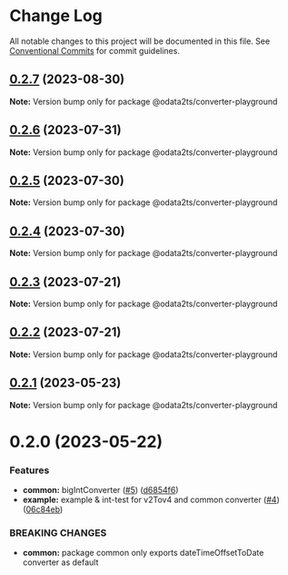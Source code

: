 # Change Log

All notable changes to this project will be documented in this file.
See [Conventional Commits](https://conventionalcommits.org) for commit guidelines.

## [0.2.7](https://github.com/odata2ts/converter/compare/@odata2ts/converter-playground@0.2.6...@odata2ts/converter-playground@0.2.7) (2023-08-30)

**Note:** Version bump only for package @odata2ts/converter-playground






## [0.2.6](https://github.com/odata2ts/converter/compare/@odata2ts/converter-playground@0.2.5...@odata2ts/converter-playground@0.2.6) (2023-07-31)

**Note:** Version bump only for package @odata2ts/converter-playground





## [0.2.5](https://github.com/odata2ts/converter/compare/@odata2ts/converter-playground@0.2.4...@odata2ts/converter-playground@0.2.5) (2023-07-30)

**Note:** Version bump only for package @odata2ts/converter-playground





## [0.2.4](https://github.com/odata2ts/converter/compare/@odata2ts/converter-playground@0.2.3...@odata2ts/converter-playground@0.2.4) (2023-07-30)

**Note:** Version bump only for package @odata2ts/converter-playground





## [0.2.3](https://github.com/odata2ts/converter/compare/@odata2ts/converter-playground@0.2.2...@odata2ts/converter-playground@0.2.3) (2023-07-21)

**Note:** Version bump only for package @odata2ts/converter-playground





## [0.2.2](https://github.com/odata2ts/converter/compare/@odata2ts/converter-playground@0.2.1...@odata2ts/converter-playground@0.2.2) (2023-07-21)

**Note:** Version bump only for package @odata2ts/converter-playground





## [0.2.1](https://github.com/odata2ts/converter/compare/@odata2ts/converter-playground@0.2.0...@odata2ts/converter-playground@0.2.1) (2023-05-23)

**Note:** Version bump only for package @odata2ts/converter-playground





# 0.2.0 (2023-05-22)


### Features

* **common:** bigIntConverter ([#5](https://github.com/odata2ts/converter/issues/5)) ([d6854f6](https://github.com/odata2ts/converter/commit/d6854f6c1081fd0f2ad60e6f7f53e7b9c0bdeec3))
* **example:** example & int-test for v2Tov4 and common converter ([#4](https://github.com/odata2ts/converter/issues/4)) ([06c84eb](https://github.com/odata2ts/converter/commit/06c84ebed5c82d305f2472e7ac90880425ed17c0))


### BREAKING CHANGES

* **common:** package common only exports dateTimeOffsetToDate converter as default
